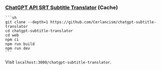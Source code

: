 ### [ChatGPT API SRT Subtitle Translator](https://github.com/Cerlancism/chatgpt-subtitle-translator) (Cache)

````{tab} From source
```sh
git clone --depth=1 https://github.com/Cerlancism/chatgpt-subtitle-translator
cd chatgpt-subtitle-translator
cd web
npm ci
npm run build
npm run dev
```
````

Visit `localhost:3000/chatgpt-subtitle-translator`.